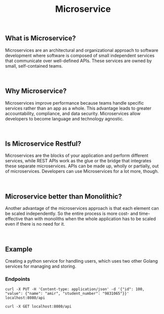 <h1 align="center">
    Microservice
</h1>

<br />

## What is Microservice?

Microservices are an architectural and organizational approach to software development
where software is composed of small independent services that communicate over well-defined APIs.
These services are owned by small, self-contained teams.

<br />

## Why Microservice?

Microservices improve performance because teams handle specific services rather 
than an app as a whole. This advantage leads to greater accountability, compliance, 
and data security. Microservices allow developers to become language and technology agnostic.

<br />

## Is Microservice Restful?

Microservices are the blocks of your application and perform different services, 
while REST APIs work as the glue or the bridge that integrates these separate microservices. 
APIs can be made up, wholly or partially, out of microservices. 
Developers can use Microservices for a lot more, though.

<br />

## Microservice better than Monolithic?

Another advantage of the microservices approach is that each element can be 
scaled independently. So the entire process is more cost- and 
time-effective than with monoliths when the whole application has 
to be scaled even if there is no need for it.

<br />

## Example

Creating a python service for handling users, which uses two other Golang services for managing and storing.

### Endpoints

```shell
curl -X PUT -H 'Content-type: application/json' -d '{"id": 100, "value": {"name": "amir", "student_number": "9831065"}}' localhost:8080/api
```

```shell
curl -X GET localhost:8080/api
```
